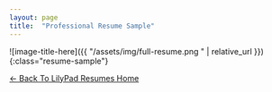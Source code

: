 ```yaml
---
layout: page
title:  "Professional Resume Sample"
---
```

<!-- ### [Download a sample PDF]({{ "/assets/img/full-resume.pdf " | relative_url }}) -->

![image-title-here]({{ "/assets/img/full-resume.png " | relative_url }}){:class="resume-sample"}

[← Back To LilyPad Resumes Home](/)
